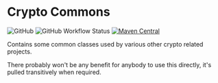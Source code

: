Crypto Commons
===============
![GitHub](https://img.shields.io/github/license/osslabz/crypto-commons)
![GitHub Workflow Status](https://img.shields.io/github/actions/workflow/status/osslabz/crypto-commons/build-on-push.yml?branch=main)
[![Maven Central](https://img.shields.io/maven-central/v/net.osslabz/crypto-commons?label=Maven%20Central)](https://search.maven.org/artifact/net.osslabz/crypto-commons)

Contains some common classes used by various other crypto related projects.

There probably won't be any benefit for anybody to use this directly, it's pulled transitively when required.